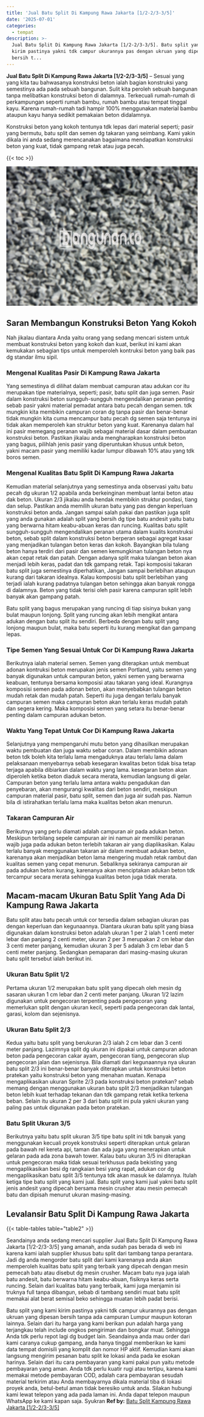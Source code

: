 ```yaml
---
title: 'Jual Batu Split Di Kampung Rawa Jakarta [1/2-2/3-3/5]'
date: '2025-07-01'
categories:
  - tempat
description: >-
  Jual Batu Split Di Kampung Rawa Jakarta [1/2-2/3-3/5]. Batu split yang kami
  kirim pastinya yakni tdk campur ukurannya pas dengan ukruan yang dipesan
  bersih t...
---
```


**Jual Batu Split Di Kampung Rawa Jakarta \[1/2-2/3-3/5\]** – Sesuai yang yang kita tau bahwasanya konstruksi beton ialah bagian konstruksi yang semestinya ada pada sebuah bangunan. Sulit kita peroleh sebuah bangunan tanpa melibatkan konstruksi beton di dalamnya. Terkecuali rumah-rumah di perkampungan seperti rumah bambu, rumah bambu atau tempat tinggal kayu. Karena rumah-rumah tadi hampir 100% menggunakan material bambu ataupun kayu hanya sedikit pemakaian beton didalamnya.

Konstruksi beton yang kokoh tentunya tdk lepas dari material seperti; pasir yang bermutu, batu split dan semen dg takaran yang seimbang. Kami yakin dikala ini anda sedang merencanakan bagaimana mendapatkan konstruksi beton yang kuat, tidak gampang retak atau juga pecah.

{{< toc >}}

![Jual Batu Split Di Kampung Rawa Jakarta [1/2-2/3-3/5]](/images/jual-batu-split-20.png)

## Saran Membangun Konstruksi Beton Yang Kokoh

Nah jikalau diantara Anda yaitu orang yang sedang mencari sistem untuk membuat konstruksi beton yang kokoh dan kuat, berikut ini kami akan kemukakan sebagian tips untuk memperoleh kontruksi beton yang baik pas dg standar ilmu sipil.

### Mengenal Kualitas Pasir Di Kampung Rawa Jakarta

Yang semestinya di dilihat dalam membuat campuran atau adukan cor itu merupakan tipe materialnya, seperti; pasir, batu split dan juga semen. Pasir dalam konstruksi beton sungguh-sungguh mengendalikan peranan penting sebab pasir yakni material pemadat antara batu pecah dengan semen. tdk mungkin kita membikin campuran coran dg tanpa pasir dan benar-benar tidak mungkin kita cuma mencampur batu pecah dg semen saja tentunya ini tidak akan memperoleh kan struktur beton yang kuat. Karenanya dalam hal ini pasir memegang peranan wajib sebagai material dasar dalam pembuatan konstruksi beton. Pastikan jikalau anda mengharapkan konstruksi beton yang bagus, pilihlah jenis pasir yang diperuntukan khusus untuk beton, yakni macam pasir yang memiliki kadar lumpur dibawah 10% atau yang tdk boros semen.

### Mengenal Kualitas Batu Split Di Kampung Rawa Jakarta

Kemudian material selanjutnya yang semestinya anda observasi yaitu batu pecah dg ukuran 1/2 apabila anda berkeinginan membuat lantai beton atau dak beton. Ukuran 2/3 jikalau anda hendak membikin struktur pondasi, tiang dan selup. Pastikan anda memilih ukuran batu yang pas dengan keperluan konstruksi beton anda. Jangan sampai salah pakai dan pastikan juga split yang anda gunakan adalah split yang bersih dg tipe batu andesit yaitu batu yang berwarna hitam keabu-abuan keras dan runcing. Kualitas batu split sungguh-sungguh mengendalikan peranan utama dalam kualits konstruksi beton, sebab split dalam konstruksi beton berperan sebagai agregat kasar yang menjadikan tulangan beton keras dan kokoh. Bayangkan bila tulang beton hanya terdiri dari pasir dan semen kemungkinan tulangan beton nya akan cepat retak dan patah. Dengan adanya split maka tulangan beton akan menjadi lebih keras, padat dan tdk gampang retak. Tapi komposisi takaran batu split juga semestinya diperhatikan, Jangan sampai berlebihan ataupun kurang dari takaran idealnya. Kalau komposisi batu split berlebihan yang terjadi ialah kurang padatnya tulangan beton sehingga akan banyak rongga di dalamnya. Beton yang tidak terisi oleh pasir karena campuran split lebih banyak akan gampang patah.

Batu split yang bagus merupakan yang runcing di tiap sisinya bukan yang bulat maupun lonjong. Split yang runcing akan lebih mengikat antara adukan dengan batu split itu sendiri. Berbeda dengan batu split yang lonjong maupun bulat, maka batu seperti itu kurang mengikat dan gampang lepas.

### Tipe Semen Yang Sesuai Untuk Cor Di Kampung Rawa Jakarta

Berikutnya ialah material semen. Semen yang diterapkan untuk membuat adonan kontruksi beton merupakan jenis semen Portland, yaitu semen yang banyak digunakan untuk campuran beton, yakni semen yang berwarna keabuan, tentunya bersama komposisi atau takaran yang ideal. Kurangnya komposisi semen pada adonan beton, akan menyebabkan tulangan beton mudah retak dan mudah patah. Seperti itu juga dengan terlalu banyak campuran semen maka campuran beton akan terlalu keras mudah patah dan segera kering. Maka komposisi semen yang setara itu benar-benar penting dalam campuran adukan beton.

### Waktu Yang Tepat Untuk Cor Di Kampung Rawa Jakarta

Selanjutnya yang mempengaruhi mutu beton yang dihasilkan merupakan waktu pembuatan dan juga waktu sebar coran. Dalam membikin adonan beton tdk boleh kita terlalu lama mengaduknya atau terlalu lama dalam pelaksanaan menyebarnya sebab kesegaran kwalitas beton tidak bisa tetap terjaga apabila dibiarkan dalam waktu yang lama. kesegaran beton akan diperoleh ketika beton diaduk secara merata, kemudian langsung di gelar. Campuran beton yang terlalu lama antara waktu pengadukan dan penyebaran, akan mengurangi kwalitas dari beton sendiri, meskipun campuran material pasir, batu split, semen dan juga air sudah pas. Namun bila di istirahatkan terlalu lama maka kualitas beton akan menurun.

### Takaran Campuran Air

Berikutnya yang perlu diamati adalah campuran air pada adukan beton. Meskipun terbilang sepele campuran air ini namun air memiliki peranan wajib juga pada adukan beton terlebih takaran air yang diaplikasikan. Kalau terlalu banyak menggunakan takaran air dalam membuat adukan beton, karenanya akan menjadikan beton lama mengering mudah retak rambut dan kualitas semen yang cepat menurun. Sebaliknya sekiranya campuran air pada adukan beton kurang, karenanya akan menciptakan adukan beton tdk tercampur secara merata sehingga kualitas beton juga tidak merata.

## Macam-macam Ukuran Batu Split Yang Ada Di Kampung Rawa Jakarta

Batu split atau batu pecah untuk cor tersedia dalam sebagian ukuran pas dengan keperluan dan kegunaannya. Diantara ukuran batu split yang biasa digunakan dalam konstruksi beton adalah ukuran 1 per 2 ialah 1 centi meter lebar dan panjang 2 centi meter, ukuran 2 per 3 merupakan 2 cm lebar dan 3 centi meter panjang, kemudian ukuran 3 per 5 adalah 3 cm lebar dan 5 centi meter panjang. Sedangkan pemaparan dari masing-masing ukuran batu split tersebut ialah berikut ini.

### Ukuran Batu Split 1/2

Pertama ukuran 1/2 merupakan batu split yang dipecah oleh mesin dg sasaran ukuran 1 cm lebar dan 2 centi meter panjang. Ukuran 1/2 lazim digunakan untuk pengecoran terpenting pada pengecoran yang memerlukan split dengan ukuran kecil, seperti pada pengecoran dak lantai, garasi, kolom dan sejenisnya.

### Ukuran Batu Split 2/3

Kedua yaitu batu split yang berukuran 2/3 ialah 2 cm lebar dan 3 centi meter panjang. Lazimnya split dg ukuran ini dipakai untuk campuran adonan beton pada pengecoran cakar ayam, pengecoran tiang, pengecoran slup pengecoran jalan dan sejenisnya. Bila diamati dari kegunaannya nya ukuran batu split 2/3 ini benar-benar banyak diterapkan untuk konstruksi beton pratekan yaitu konstruksi beton yang menahan muatan. Kenapa mengaplikasikan ukuran Sprite 2/3 pada konstruksi beton pratekan? sebab memang dengan menggunakan ukuran batu split 2/3 menjadikan tulangan beton lebih kuat terhadap tekanan dan tdk gampang retak ketika terkena beban. Selain itu ukuran 2 per 3 dari batu split ini pula yakni ukuran yang paling pas untuk digunakan pada beton pratekan.

### Batu Split Ukuran 3/5

Berikutnya yaitu batu split ukuran 3/5 tipe batu split ini tdk banyak yang menggunakan kecuali proyek konstruksi seperti diterapkan untuk gelaran pada bawah rel kereta api, taman dan ada juga yang menerapkan untuk gelaran pada ada zona bawah tower. Kalau batu ukuran 3/5 ini diterapkan untuk pengecoran maka tidak sesuai terkhusus pada bekisting yang mengaplikasikan besi dg rangkaian besi yang rapat, adukan cor dg mengaplikasikan batu split 3/5 tentunya tdk akan masuk ke dalamnya. Itulah ketiga tipe batu split yang kami jual. Batu split yang kami jual yakni batu split jenis andesit yang dipecah bersama mesin crusher atau mesin pemecah batu dan dipisah menurut ukuran masing-masing.

## Levalansir Batu Split Di Kampung Rawa Jakarta

{{< table-tables table="table2" >}}

Seandainya anda sedang mencari supplier Jual Batu Split Di Kampung Rawa Jakarta \[1/2-2/3-3/5\] yang amanah, anda sudah pas berada di web ini karena kami ialah supplier khusus batu split dari tambang tanpa perantara. Jadi dg anda mengorder batu split dari kami karenanya anda akan memperoleh kualitas batu split yang terbaik yang dipecah dengan mesin pemecah batu atau disebut dg mesin crusher. Macam batu nya juga ialah batu andesit, batu berwarna hitam keabu-abuan, fisiknya keras serta runcing. Selain dari kualitas batu yang terbaik, kami juga menjamin isi truknya full tanpa dibangun, sebab di tambang sendiri muat batu split memakai alat berat semisal beko sehingga muatan lebih padat berisi.

Batu split yang kami kirim pastinya yakni tdk campur ukurannya pas dengan ukruan yang dipesan bersih tanpa ada campuran Lumpur maupun kotoran lainnya. Selain dari itu harga yang kami berikan pun adalah harga yang terjangkau telah include ongkos pengiriman dan bongkar muat. Sehingga Anda tdk perlu repot lagi dg budget lain. Seandainya anda mau order dari kami caranya cukup gampang, anda hanya tinggal memberikan ke kami data tempat domisili yang komplit dan nomor HP aktif. Kemudian kami akan langsung mengirim pesanan batu split ke lokasi anda pada ke esokan harinya. Selain dari itu cara pembayaran yang kami pakai pun yaitu metode pembayaran yang aman. Anda tdk perlu kuatir rugi atau tertipu, karena kami memakai metode pembayaran COD, adalah cara pembayaran sesudah material terkirim atau Anda membayarnya dikala material tiba di lokasi proyek anda, betul-betul aman tidak beresiko untuk anda. Silakan hubungi kami lewat telepon yang ada pada laman ini. Anda dapat telepon maupun WhatsApp ke kami kapan saja. Syukran
**Ref by:** [Batu Split Kampung Rawa Jakarta [1/2-2/3-3/5]](https://id.wikipedia.org/wiki/Batu)
